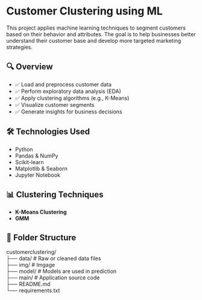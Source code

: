 # Customer Clustering using ML

This project applies machine learning techniques to segment customers based on their behavior and attributes. The goal is to help businesses better understand their customer base and develop more targeted marketing strategies.

## 🔍 Overview

- ✅ Load and preprocess customer data
- ✅ Perform exploratory data analysis (EDA)
- ✅ Apply clustering algorithms (e.g., K-Means)
- ✅ Visualize customer segments
- ✅ Generate insights for business decisions

## 🛠️ Technologies Used

- Python
- Pandas & NumPy
- Scikit-learn
- Matplotlib & Seaborn
- Jupyter Notebook

## 📊 Clustering Techniques

- **K-Means Clustering**
- **GMM**

## 📁 Folder Structure

customerclustering/ <br>
├── data/ # Raw or cleaned data files <br>
├── img/ # Imgage<br>
├── model/ # Models are used in prediction<br>
├── main/ # Application source code <br>
├── README.md<br>
└── requirements.txt<br>



